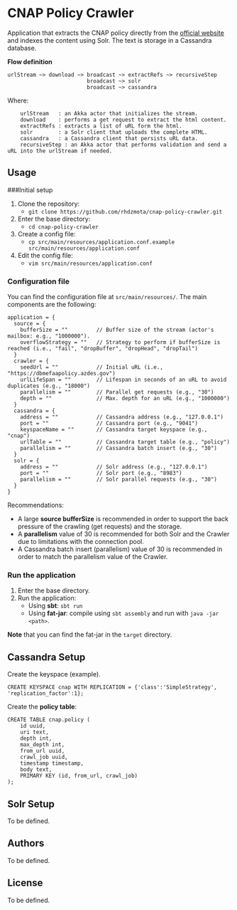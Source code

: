 # CNAP Policy Crawler

Application that extracts the CNAP policy directly from the [official website](https://dbmefaapolicy.azdes.gov) and
indexes the content using Solr. The text is storage in a Cassandra database. 

**Flow definition**
```text
urlStream ~> download ~> broadcast ~> extractRefs ~> recursiveStep
                         broadcast ~> solr
                         broadcast ~> cassandra 
```

Where:
```text
    urlStream   : an Akka actor that initializes the stream. 
    download    : performs a get request to extract the html content.
    extractRefs : extracts a list of uRL form the html.
    solr        : a Solr client that uploads the complete HTML. 
    cassandra   : a Cassandra client that persists uRL data. 
    recursiveStep : an Akka actor that performs validation and send a uRL into the urlStream if needed.
```

## Usage 

###Initial setup
1. Clone the repository: 
    * `git clone https://github.com/rhdzmota/cnap-policy-crawler.git`
2. Enter the base directory: 
    * `cd cnap-policy-crawler`
3. Create a config file: 
    * `cp src/main/resources/application.conf.example src/main/resources/application.conf`
4. Edit the config file: 
    * `vim src/main/resources/application.conf`
    

### Configuration file

You can find the configuration file at `src/main/resources/`. The main components are the following: 

```text
application = {
  source = {
    bufferSize = ""         // Buffer size of the stream (actor's mailbox: e.g., "1000000"). 
    overflowStrategy = ""   // Strategy to perform if bufferSize is reached (i.e., "fail", "dropBuffer", "dropHead", "dropTail")
  }
  crawler = {
    seedUrl = ""            // Initial uRL (i.e., "https://dbmefaapolicy.azdes.gov")
    urlLifeSpan = ""        // Lifespan in seconds of an uRL to avoid duplicates (e.g., "18000")
    parallelism = ""        // Parallel get requests (e.g., "30")
    depth = ""              // Max. depth for an uRL (e.g., "1000000")
  }
  cassandra = {
    address = ""            // Cassandra address (e.g., "127.0.0.1")
    port = ""               // Cassandra port (e.g., "9041")
    keyspaceName = ""       // Cassandra target keyspace (e.g., "cnap")
    urlTable = ""           // Cassandra target table (e.g., "policy")
    parallelism = ""        // Cassandra batch insert (e.g., "30")
  }
  solr = {
    address = ""            // Solr address (e.g., "127.0.0.1")
    port = ""               // Solr port (e.g., "8983")
    parallelism = ""        // Solr parallel requests (e.g., "30")
  }
}
```

Recommendations:
* A large **source bufferSize** is recommended in order to support the back pressure of the crawling (get requests)
and the storage. 
* A **parallelism** value of 30 is recommended for both Solr and the Crawler due to limitations with 
the connection pool. 
* A Cassandra batch insert (parallelism) value of 30 is recommended in order to match the parallelism 
value of the Crawler. 

### Run the application
1. Enter the base directory.
2. Run the application:
    * Using **sbt**: `sbt run`
    * Using **fat-jar**: compile using `sbt assembly` and run with `java -jar <path>`.
     
**Note** that you can find the fat-jar in the `target` directory. 

## Cassandra Setup

Create the keyspace (example).
```text
CREATE KEYSPACE cnap WITH REPLICATION = {'class':'SimpleStrategy', 'replication_factor':1};
```

Create the **policy table**:
```text
CREATE TABLE cnap.policy (
    id uuid, 
    uri text, 
    depth int, 
    max_depth int, 
    from_url uuid, 
    crawl_job uuid, 
    timestamp timestamp,
    body text,
    PRIMARY KEY (id, from_url, crawl_job)
);
```

## Solr Setup
To be defined. 

## Authors 
To be defined. 

## License
To be defined.